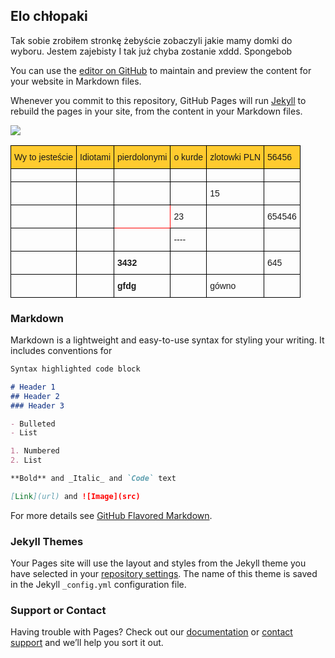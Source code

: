 ## Elo chłopaki

Tak sobie zrobiłem stronkę żebyście zobaczyli jakie mamy domki do wyboru. Jestem zajebisty I tak już chyba zostanie xddd. Spongebob

You can use the [editor on GitHub](https://github.com/Zachi33/HouseTogether/edit/master/index.md) to maintain and preview the content for your website in Markdown files.

Whenever you commit to this repository, GitHub Pages will run [Jekyll](https://jekyllrb.com/) to rebuild the pages in your site, from the content in your Markdown files.

<img src="{{site.baseurl}}/spongebob.jpg">

<style type="text/css">
.tg  {border-collapse:collapse;border-spacing:0;}
.tg td{font-family:Arial, sans-serif;font-size:14px;padding:10px 5px;border-style:solid;border-width:1px;overflow:hidden;word-break:normal;border-color:black;}
.tg th{font-family:Arial, sans-serif;font-size:14px;font-weight:normal;padding:10px 5px;border-style:solid;border-width:1px;overflow:hidden;word-break:normal;border-color:black;}
.tg .tg-1wig{font-weight:bold;text-align:left;vertical-align:top}
.tg .tg-o5vb{border-color:#fe0000;text-align:left;vertical-align:top}
.tg .tg-cxgh{background-color:#ffcb2f;text-align:left;vertical-align:top}
.tg .tg-0lax{text-align:left;vertical-align:top}
</style>
<table class="tg">
  <tr>
    <th class="tg-cxgh">Wy to jesteście</th>
    <th class="tg-cxgh">Idiotami</th>
    <th class="tg-cxgh">pierdolonymi</th>
    <th class="tg-cxgh">o kurde</th>
    <th class="tg-cxgh">zlotowki PLN</th>
    <th class="tg-cxgh">56456</th>
  </tr>
  <tr>
    <td class="tg-0lax"></td>
    <td class="tg-0lax"></td>
    <td class="tg-0lax"></td>
    <td class="tg-0lax"></td>
    <td class="tg-0lax"></td>
    <td class="tg-0lax"></td>
  </tr>
  <tr>
    <td class="tg-0lax"></td>
    <td class="tg-0lax"></td>
    <td class="tg-0lax"></td>
    <td class="tg-0lax"></td>
    <td class="tg-0lax">15</td>
    <td class="tg-0lax"></td>
  </tr>
  <tr>
    <td class="tg-0lax"></td>
    <td class="tg-0lax"></td>
    <td class="tg-o5vb"></td>
    <td class="tg-0lax">23</td>
    <td class="tg-0lax"></td>
    <td class="tg-0lax">654546</td>
  </tr>
  <tr>
    <td class="tg-0lax"></td>
    <td class="tg-0lax"></td>
    <td class="tg-0lax"></td>
    <td class="tg-0lax">----</td>
    <td class="tg-0lax"></td>
    <td class="tg-0lax"></td>
  </tr>
  <tr>
    <td class="tg-0lax"></td>
    <td class="tg-1wig"></td>
    <td class="tg-1wig">3432</td>
    <td class="tg-0lax"></td>
    <td class="tg-0lax"></td>
    <td class="tg-0lax">645</td>
  </tr>
  <tr>
    <td class="tg-0lax"></td>
    <td class="tg-1wig"></td>
    <td class="tg-1wig">gfdg</td>
    <td class="tg-0lax"></td>
    <td class="tg-0lax">gówno</td>
    <td class="tg-0lax"></td>
  </tr>
</table>

### Markdown

Markdown is a lightweight and easy-to-use syntax for styling your writing. It includes conventions for

```markdown
Syntax highlighted code block

# Header 1
## Header 2
### Header 3

- Bulleted
- List

1. Numbered
2. List

**Bold** and _Italic_ and `Code` text

[Link](url) and ![Image](src)
```

For more details see [GitHub Flavored Markdown](https://guides.github.com/features/mastering-markdown/).

### Jekyll Themes

Your Pages site will use the layout and styles from the Jekyll theme you have selected in your [repository settings](https://github.com/Zachi33/HouseTogether/settings). The name of this theme is saved in the Jekyll `_config.yml` configuration file.

### Support or Contact

Having trouble with Pages? Check out our [documentation](https://help.github.com/categories/github-pages-basics/) or [contact support](https://github.com/contact) and we’ll help you sort it out.
